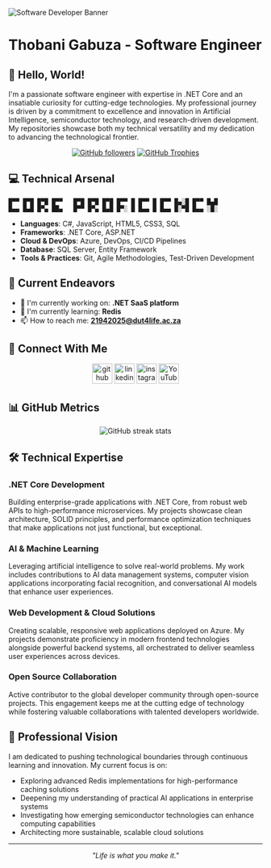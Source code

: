 ![Software Developer Banner](https://yt3.googleusercontent.com/oT8FitdUT6al0vLZS30oWpIzq5e0FQQRhjQeEGnGq0EcyounRMeEIJ1aTWIqFuIiRXJKJKe_=w2120-fcrop64=1,00005a57ffffa5a8-k-c0xffffffff-no-nd-rj)

# Thobani Gabuza - Software Engineer

## 👋 Hello, World!

I'm a passionate software engineer with expertise in .NET Core and an insatiable curiosity for cutting-edge technologies. My professional journey is driven by a commitment to excellence and innovation in Artificial Intelligence, semiconductor technology, and research-driven development. My repositories showcase both my technical versatility and my dedication to advancing the technological frontier.

<div align="center">

[![GitHub followers](https://img.shields.io/github/followers/thegreatgabuza?style=social)](https://github.com/thegreatgabuza)
[![GitHub Trophies](https://github-profile-trophy.vercel.app/?username=thegreatgabuza&column=4&margin-w=15&margin-h=15&theme=onedark)](https://github.com/ryo-ma/github-profile-trophy)

</div>

## 💻 Technical Arsenal

```
█▀▀ █▀█ █▀█ █▀▀   █▀█ █▀█ █▀█ █▀▀ █ █▀▀ █ █▀▀ █▄░█ █▀▀ █▄█
█▄▄ █▄█ █▀▄ ██▄   █▀▀ █▀▄ █▄█ █▀░ █ █▄▄ █ █▄▄ █░▀█ █▄▄ ░█░
```

- **Languages**: C#, JavaScript, HTML5, CSS3, SQL
- **Frameworks**: .NET Core, ASP.NET
- **Cloud & DevOps**: Azure, DevOps, CI/CD Pipelines
- **Database**: SQL Server, Entity Framework
- **Tools & Practices**: Git, Agile Methodologies, Test-Driven Development

## 🚀 Current Endeavors

- 🔭 I'm currently working on: **.NET SaaS platform**
- 🌱 I'm currently learning: **Redis**
- 📫 How to reach me: **21942025@dut4life.ac.za**

## 🔗 Connect With Me

<div align="center">
  
[<img src='https://cdn.jsdelivr.net/npm/simple-icons@3.0.1/icons/github.svg' alt='github' height='40'>](https://github.com/thegreatgabuza)
[<img src='https://cdn.jsdelivr.net/npm/simple-icons@3.0.1/icons/linkedin.svg' alt='linkedin' height='40'>](https://www.linkedin.com/in/thobani-gabuza-20782a181/)
[<img src='https://cdn.jsdelivr.net/npm/simple-icons@3.0.1/icons/instagram.svg' alt='instagram' height='40'>](https://www.instagram.com/thegreatgabuza/)
[<img src='https://cdn.jsdelivr.net/npm/simple-icons@3.0.1/icons/youtube.svg' alt='YouTube' height='40'>](https://www.youtube.com/channel/UC84ibi9oPzBZbwIq9wAACig)

</div>

## 📊 GitHub Metrics

<div align="center">
  
![GitHub streak stats](https://streak-stats.demolab.com/?user=thegreatgabuza&theme=dark)

</div>

## 🛠️ Technical Expertise

### .NET Core Development
Building enterprise-grade applications with .NET Core, from robust web APIs to high-performance microservices. My projects showcase clean architecture, SOLID principles, and performance optimization techniques that make applications not just functional, but exceptional.

### AI & Machine Learning
Leveraging artificial intelligence to solve real-world problems. My work includes contributions to AI data management systems, computer vision applications incorporating facial recognition, and conversational AI models that enhance user experiences.

### Web Development & Cloud Solutions
Creating scalable, responsive web applications deployed on Azure. My projects demonstrate proficiency in modern frontend technologies alongside powerful backend systems, all orchestrated to deliver seamless user experiences across devices.

### Open Source Collaboration
Active contributor to the global developer community through open-source projects. This engagement keeps me at the cutting edge of technology while fostering valuable collaborations with talented developers worldwide.

## 🔭 Professional Vision

I am dedicated to pushing technological boundaries through continuous learning and innovation. My current focus is on:

- Exploring advanced Redis implementations for high-performance caching solutions
- Deepening my understanding of practical AI applications in enterprise systems
- Investigating how emerging semiconductor technologies can enhance computing capabilities
- Architecting more sustainable, scalable cloud solutions

---

<div align="center">
  <i>"Life is what you make it."</i>
</div>